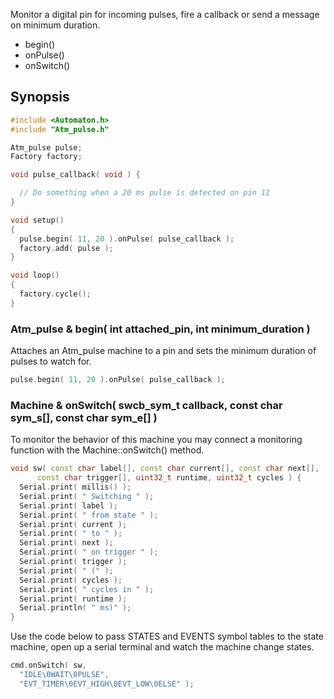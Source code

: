 Monitor a digital pin for incoming pulses, fire a callback or send a message on minimum duration.

* begin()
* onPulse()
* onSwitch()

## Synopsis ##

```c++
#include <Automaton.h>
#include "Atm_pulse.h"

Atm_pulse pulse;
Factory factory;

void pulse_callback( void ) {

  // Do something when a 20 ms pulse is detected on pin 11
}

void setup()
{
  pulse.begin( 11, 20 ).onPulse( pulse_callback );
  factory.add( pulse );
}

void loop()
{
  factory.cycle();
}
```

### Atm_pulse & begin( int attached_pin, int minimum_duration ) ###

Attaches an Atm_pulse machine to a pin and sets the minimum duration of pulses to watch for.

```c++
pulse.begin( 11, 20 ).onPulse( pulse_callback );
```



### Machine & onSwitch( swcb_sym_t callback, const char sym_s[], const char sym_e[] ) ###

To monitor the behavior of this machine you may connect a monitoring function with the Machine::onSwitch() method. 

```c++
void sw( const char label[], const char current[], const char next[], 
      const char trigger[], uint32_t runtime, uint32_t cycles ) {
  Serial.print( millis() );
  Serial.print( " Switching " );
  Serial.print( label );
  Serial.print( " from state " );
  Serial.print( current );
  Serial.print( " to " );
  Serial.print( next );
  Serial.print( " on trigger " );
  Serial.print( trigger );
  Serial.print( " (" );
  Serial.print( cycles );
  Serial.print( " cycles in " );
  Serial.print( runtime );
  Serial.println( " ms)" );
}
```

Use the code below to pass STATES and EVENTS symbol tables to the state machine, open up a serial terminal and watch the machine change states. 

```c++
cmd.onSwitch( sw, 
  "IDLE\0WAIT\0PULSE",
  "EVT_TIMER\0EVT_HIGH\0EVT_LOW\0ELSE" );
```

